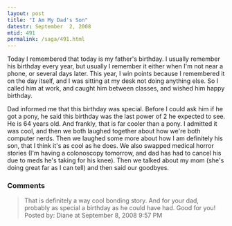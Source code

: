 ```yaml
---
layout: post
title: "I Am My Dad's Son"
datestr: September  2, 2008
mtid: 491
permalink: /saga/491.html
---
```


Today I remembered that today is my father's birthday.  I usually remember his birthday every year, but usually I remember it either when I'm not near a phone, or several days later.  This year, I win points because I remembered it on the day itself, and I was sitting at my desk not doing anything else.  So I called him at work, and caught him between classes, and wished him happy birthday.

Dad informed me that this birthday was special.  Before I could ask him if he got a pony, he said this birthday was the last power of 2 he expected to see.  He is 64 years old.  And frankly, that is far cooler than a pony.  I admitted it was cool, and then we both laughed together about how we're both computer nerds.  Then we laughed some more about how I am definitely his son, that I think it's as cool as he does.  We also swapped medical horror stories (I'm having a colonoscopy tomorrow, and dad has had to cancel his due to meds he's taking for his knee).  Then we talked about my mom (she's doing great far as I can tell) and then said our goodbyes.

### Comments

<blockquote>
That is definitely a way cool bonding story. And for your dad, probably as special a birthday as he could have had. Good for you!
<div class="comment-meta">Posted by: Diane at September  8, 2008  9:57 PM</div> </blockquote>

